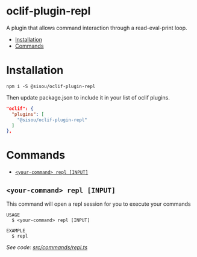 oclif-plugin-repl
===========

A plugin that allows command interaction through a read-eval-print loop.

<!-- toc -->
* [Installation](#installation)
* [Commands](#commands)
<!-- tocstop -->

# Installation

`npm i -S @sisou/oclif-plugin-repl`

Then update package.json to include it in your list of oclif plugins.

```json
"oclif": {
  "plugins": [
    "@sisou/oclif-plugin-repl"
  ]
},
```

# Commands
<!-- commands -->
* [`<your-command> repl [INPUT]`](#your-command-repl-input)

## `<your-command> repl [INPUT]`

This command will open a repl session for you to execute your commands

```
USAGE
  $ <your-command> repl [INPUT]

EXAMPLE
  $ repl
```

_See code: [src/commands/repl.ts](https://github.com/sisou/oclif-plugin-repl/blob/v0.1.2/src/commands/repl.ts)_
<!-- commandsstop -->
